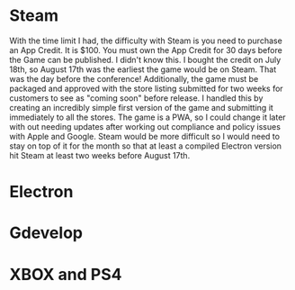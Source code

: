 # Steam
With the time limit I had, the difficulty with Steam is you need to purchase an App Credit. It is $100. You must own the App Credit for 30 days before the Game can be published. I didn't know this. I bought the credit on July 18th, so August 17th was the earliest the game would be on Steam. That was the day before the conference! Additionally, the game must be packaged and approved with the store listing submitted for two weeks for customers to see as "coming soon" before release. I handled this by creating an incredibly simple first version of the game and submitting it immediately to all the stores. The game is a PWA, so I could change it later with out needing updates after working out compliance and policy issues with Apple and Google. Steam would be more difficult so I would need to stay on top of it for the month so that at least a compiled Electron version hit Steam at least two weeks before August 17th.

# Electron

# Gdevelop

# XBOX and PS4
